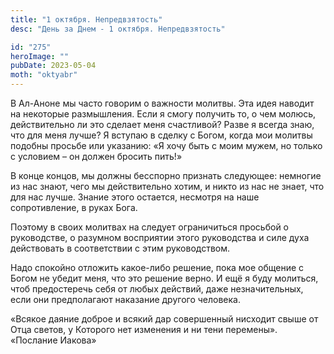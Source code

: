 ```yaml
---
title: "1 октября. Непредвзятость"
desc: "День за Днем - 1 октября. Непредвзятость"

id: "275"
heroImage: ""
pubDate: 2023-05-04
moth: "oktyabr"
---
```


В Ал-Аноне мы часто говорим о важности молитвы. Эта идея наводит на некоторые
размышления. Если я смогу получить то, о чем молюсь, действительно ли это
сделает меня счастливой? Разве я всегда знаю, что для меня лучше? Я вступаю в
сделку с Богом, когда мои молитвы подобны просьбе или указанию: «Я хочу быть с
моим мужем, но только с условием – он должен бросить пить!»

В конце концов, мы должны бесспорно признать следующее: немногие из нас знают,
чего мы действительно хотим, и никто из нас не знает, что для нас лучше.
Знание этого остается, несмотря на наше сопротивление, в руках Бога.

Поэтому в своих молитвах на следует ограничиться просьбой о руководстве, о
разумном восприятии этого руководства и силе духа действовать в соответствии с
этим руководством.

Надо спокойно отложить какое-либо решение, пока мое общение с Богом не убедит
меня, что это решение верно. И ещё я буду молиться, чтоб предостеречь себя от
любых действий, даже незначительных, если они предполагают наказание другого
человека.

«Всякое даяние доброе и всякий дар совершенный нисходит свыше от Отца светов,
у Которого нет изменения и ни тени перемены». «Послание Иакова»
